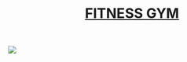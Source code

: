  <h1 align="center"FITNESS GYM</a></h1><br>
 
 
<a href="https://abhigaikwad-7.github.io/FITNESS-GYM/ " target="blank"><h1 align="center" >FITNESS GYM</h1></a><br>

<img src="https://github.com/AbhiGaikwad-7/FITNESS-GYM-/blob/main/fitnessgym.png?raw=true"/><br>
